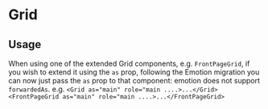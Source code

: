 # Grid

## Usage

When using one of the extended Grid components, e.g. `FrontPageGrid`, if you wish to extend it using the `as` prop, following the Emotion migration you can now just pass the `as` prop to that component: emotion does not support `forwardedAs`.
e.g.
`<Grid as="main" role="main ....>...</Grid>`
`<FrontPageGrid as="main" role="main ....>...</FrontPageGrid>`
